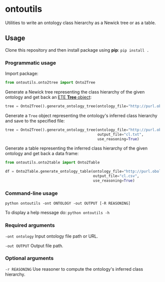 # ontoutils

Utilities to write an ontology class hierarchy as a Newick tree or as a table.

## Usage

Clone this repository and then install package using **pip**: ```pip install .```

### Programmatic usage

Import package:

```Python
from ontoutils.onto2tree import Onto2Tree
```

Generate a Newick tree representing the class hierarchy of the given ontology and get back an [ETE **Tree** object](https://github.com/etetoolkit/ete):

```Python
tree = Onto2Tree().generate_ontology_tree(ontology_file="http://purl.obolibrary.org/obo/cl/releases/2022-09-15/cl.owl")
```

Generate a `Tree` object representing the ontology's inferred class hierarchy and save to the specified file:

```Python
tree = Onto2Tree().generate_ontology_tree(ontology_file="http://purl.obolibrary.org/obo/cl/releases/2022-09-15/cl.owl",
                                          output_file="cl.txt",
                                          use_reasoning=True)
```

Generate a table representing the inferred class hierarchy of the given ontology and get back a data frame:

```Python
from ontoutils.onto2table import Onto2Table

df = Onto2Table.generate_ontology_table(ontology_file="http://purl.obolibrary.org/obo/cl/releases/2022-09-15/cl.owl",
                                        output_file="cl.csv",
                                        use_reasoning=True)
```

### Command-line usage

`python ontoutils -ont ONTOLOGY -out OUTPUT [-R REASONING]` 

To display a help message do: ```python ontoutils -h```

### Required arguments

`-ont ontology` Input ontology file path or URL.

`-out OUTPUT` Output file path.

### Optional arguments
`-r REASONING` Use reasoner to compute the ontology's inferred class hierarchy.